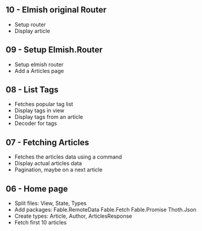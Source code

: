## 10 - Elmish original Router
- Setup router
- Display article

## 09 - Setup Elmish.Router
- Setup elmish router
- Add a Articles page

## 08 - List Tags
- Fetches popular tag list
- Display tags in view
- Display tags from an article
- Decoder for tags

## 07 - Fetching Articles
- Fetches the articles data using a command
- Display actual articles data
- Pagination, maybe on a next article


## 06 - Home page
- Split files: View, State, Types
- Add packages: Fable.RemoteData Fable.Fetch Fable.Promise Thoth.Json
- Create types: Article, Author, ArticlesResponse
- Fetch first 10 articles